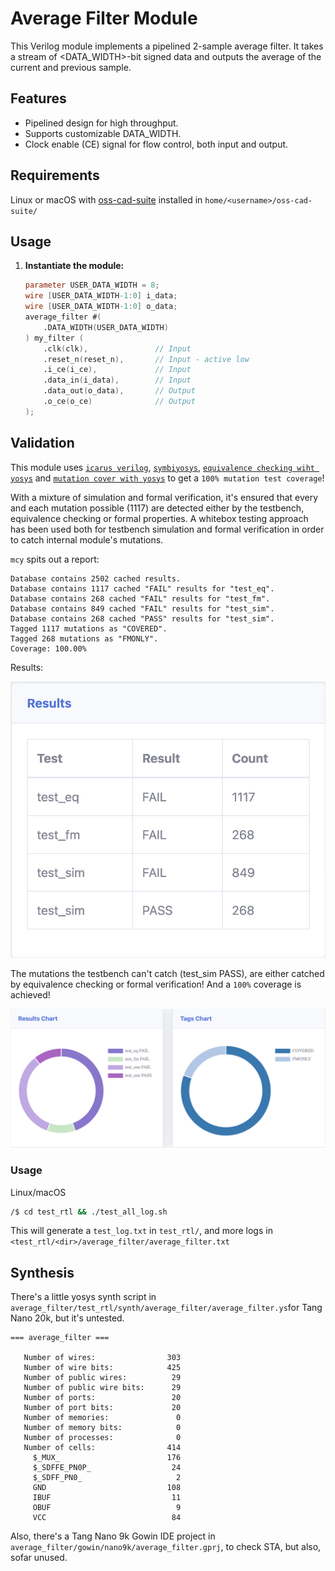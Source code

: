 # Average Filter Module

This Verilog module implements a pipelined 2-sample average filter. It takes a stream of <DATA_WIDTH>-bit signed data and outputs the average of the current and previous sample.

## Features

* Pipelined design for high throughput.
* Supports customizable DATA_WIDTH.
* Clock enable (CE) signal for flow control, both input and output.

## Requirements

Linux or macOS with [oss-cad-suite](https://github.com/YosysHQ/oss-cad-suite-build/releases) installed in `home/<username>/oss-cad-suite/`

## Usage

1. **Instantiate the module:**

   ```verilog
   parameter USER_DATA_WIDTH = 8;
   wire [USER_DATA_WIDTH-1:0] i_data;
   wire [USER_DATA_WIDTH-1:0] o_data;
   average_filter #(
       .DATA_WIDTH(USER_DATA_WIDTH)
   ) my_filter (
       .clk(clk),               // Input
       .reset_n(reset_n),       // Input - active low
       .i_ce(i_ce),             // Input
       .data_in(i_data),        // Input
       .data_out(o_data),       // Output
       .o_ce(o_ce)              // Output
   );
   ```

## Validation

This module uses [`icarus verilog`](https://github.com/steveicarus/iverilog), [`symbiyosys`](https://github.com/YosysHQ/sby), [`equivalence checking wiht yosys`](https://github.com/YosysHQ/eqy) and [`mutation cover with yosys`](https://github.com/YosysHQ/mcy) to get a `100% mutation test coverage`!

With a mixture of simulation and formal verification, it's ensured that every and each mutation possible (1117) are detected either by the testbench, equivalence checking or formal properties. A whitebox testing approach has been used both for testbench simulation and formal verification in order to catch internal module's mutations.

`mcy` spits out a report:

```
Database contains 2502 cached results.
Database contains 1117 cached "FAIL" results for "test_eq".
Database contains 268 cached "FAIL" results for "test_fm".
Database contains 849 cached "FAIL" results for "test_sim".
Database contains 268 cached "PASS" results for "test_sim".
Tagged 1117 mutations as "COVERED".
Tagged 268 mutations as "FMONLY".
Coverage: 100.00%
```

Results: 

![Results](./images/mcy_results.png)

The mutations the testbench can't catch (test_sim PASS), are either catched by equivalence checking or formal verification! And a `100%` coverage is achieved!

![Graphs](./images/mcy_graphs.png)

### Usage

Linux/macOS
```bash
/$ cd test_rtl && ./test_all_log.sh
```

This will generate a `test_log.txt` in `test_rtl/`, and more logs in `<test_rtl/<dir>/average_filter/average_filter.txt`

## Synthesis

There's a little yosys synth script in `average_filter/test_rtl/synth/average_filter/average_filter.ys`for Tang Nano 20k, but it's untested.

```
=== average_filter ===

   Number of wires:                303
   Number of wire bits:            425
   Number of public wires:          29
   Number of public wire bits:      29
   Number of ports:                 20
   Number of port bits:             20
   Number of memories:               0
   Number of memory bits:            0
   Number of processes:              0
   Number of cells:                414
     $_MUX_                        176
     $_SDFFE_PN0P_                  24
     $_SDFF_PN0_                     2
     GND                           108
     IBUF                           11
     OBUF                            9
     VCC                            84
```

Also, there's a Tang Nano 9k Gowin IDE project in `average_filter/gowin/nano9k/average_filter.gprj`, to check STA, but also, sofar unused.